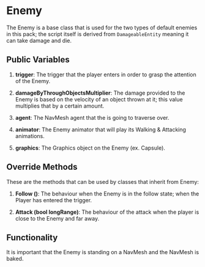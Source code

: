 # Enemy

The Enemy is a base class that is used for the two types of default enemies in this pack; the script itself is derived from `DamageableEntity` meaning it can take damage and die.

## Public Variables

1. **trigger**: The trigger that the player enters in order to grasp the attention of the Enemy.

2. **damageByThroughObjectsMultiplier**: The damage provided to the Enemy is based on the velocity of an object thrown at it; this value multiplies that by a certain amount.

3. **agent**: The NavMesh agent that the is going to traverse over.

4. **animator**: The Enemy animator that will play its Walking & Attacking animations.

5. **graphics**: The Graphics object on the Enemy (ex. Capsule).

## Override Methods

These are the methods that can be used by classes that inherit from Enemy:

1. **Follow ()**: The behaviour when the Enemy is in the follow state; when the Player has entered the trigger.

2. **Attack (bool longRange)**: The behaviour of the attack when the player is close to the Enemy and far away.

## Functionality

It is important that the Enemy is standing on a NavMesh and the NavMesh is baked.
